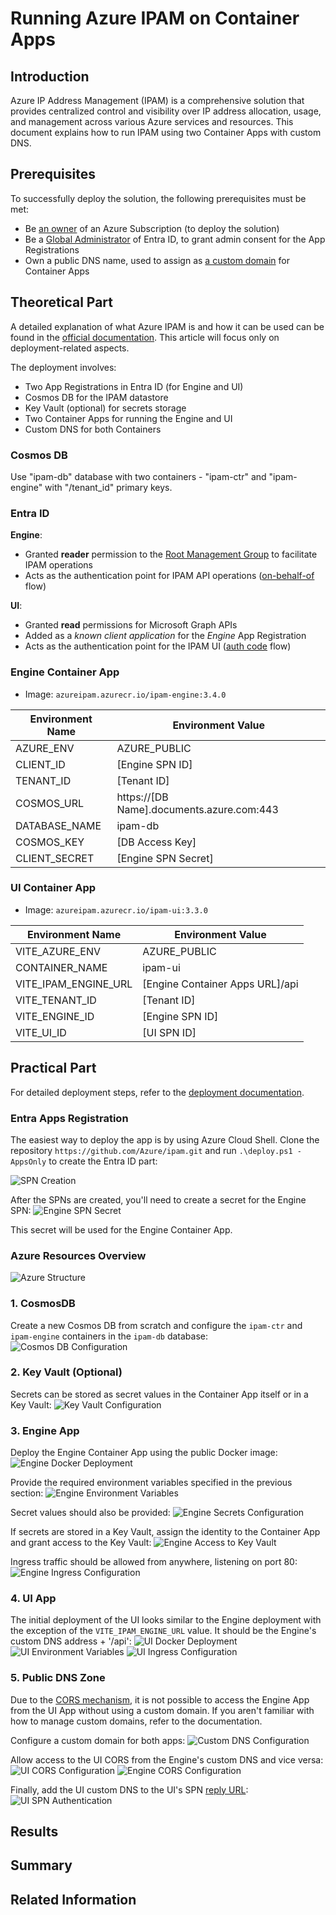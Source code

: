 # Running Azure IPAM on Container Apps 

## Introduction

Azure IP Address Management (IPAM) is a comprehensive solution that provides centralized control and visibility over IP address allocation, usage, and management across various Azure services and resources. This document explains how to run IPAM using two Container Apps with custom DNS.

## Prerequisites

To successfully deploy the solution, the following prerequisites must be met:

- Be [an owner](https://learn.microsoft.com/en-us/azure/role-based-access-control/built-in-roles/privileged#owner) of an Azure Subscription (to deploy the solution)
- Be a [Global Administrator](https://learn.microsoft.com/en-us/azure/active-directory/roles/permissions-reference#global-administrator) of Entra ID, to grant admin consent for the App Registrations
- Own a public DNS name, used to assign as [a custom domain](https://learn.microsoft.com/en-us/azure/dns/dns-custom-domain) for Container Apps

## Theoretical Part

A detailed explanation of what Azure IPAM is and how it can be used can be found in the [official documentation](https://azure.github.io/ipam/#/). This article will focus only on deployment-related aspects.

The deployment involves:
- Two App Registrations in Entra ID (for Engine and UI)
- Cosmos DB for the IPAM datastore
- Key Vault (optional) for secrets storage
- Two Container Apps for running the Engine and UI
- Custom DNS for both Containers

### Cosmos DB

Use "ipam-db" database with two containers - "ipam-ctr" and "ipam-engine" with "/tenant_id" primary keys. 

### Entra ID

**Engine**:
- Granted **reader** permission to the [Root Management Group](https://learn.microsoft.com/azure/governance/management-groups/overview#root-management-group-for-each-directory) to facilitate IPAM operations
- Acts as the authentication point for IPAM API operations ([on-behalf-of](https://learn.microsoft.com/azure/active-directory/develop/v2-oauth2-on-behalf-of-flow) flow)

**UI**:
- Granted **read** permissions for Microsoft Graph APIs
- Added as a *known client application* for the *Engine* App Registration
- Acts as the authentication point for the IPAM UI ([auth code](https://learn.microsoft.com/azure/active-directory/develop/v2-oauth2-auth-code-flow) flow)

### Engine Container App

- Image: `azureipam.azurecr.io/ipam-engine:3.4.0`

| Environment Name | Environment Value |
| ---------------- | ----------------- |
| AZURE_ENV        | AZURE_PUBLIC      |
| CLIENT_ID        | [Engine SPN ID]   |
| TENANT_ID        | [Tenant ID]       |
| COSMOS_URL       | https://[DB Name].documents.azure.com:443 |
| DATABASE_NAME    | ipam-db           |
| COSMOS_KEY       | [DB Access Key]   |
| CLIENT_SECRET    | [Engine SPN Secret] |

### UI Container App

- Image: `azureipam.azurecr.io/ipam-ui:3.3.0`

| Environment Name    | Environment Value                        |
| ------------------- | ---------------------------------------- |
| VITE_AZURE_ENV      | AZURE_PUBLIC                             |
| CONTAINER_NAME      | ipam-ui                                  |
| VITE_IPAM_ENGINE_URL| [Engine Container Apps URL]/api          |
| VITE_TENANT_ID      | [Tenant ID]                              |
| VITE_ENGINE_ID      | [Engine SPN ID]                          |
| VITE_UI_ID          | [UI SPN ID]                              |

## Practical Part

For detailed deployment steps, refer to the [deployment documentation](https://github.com/Azure/ipam/tree/main/docs/deployment).

### Entra Apps Registration

The easiest way to deploy the app is by using Azure Cloud Shell. Clone the repository `https://github.com/Azure/ipam.git` and run `.\deploy.ps1 -AppsOnly` to create the Entra ID part:

![SPN Creation](/images/ipam/ipam_spns.png)

After the SPNs are created, you'll need to create a secret for the Engine SPN:
![Engine SPN Secret](/images/ipam/ipam_engine_spn_secret.png)

This secret will be used for the Engine Container App.

### Azure Resources Overview

![Azure Structure](/images/ipam/azure_struct.png)

### 1. CosmosDB

Create a new Cosmos DB from scratch and configure the `ipam-ctr` and `ipam-engine` containers in the `ipam-db` database:
![Cosmos DB Configuration](/images/ipam/ipam_azure_db.png)

### 2. Key Vault (Optional)

Secrets can be stored as secret values in the Container App itself or in a Key Vault:
![Key Vault Configuration](/images/ipam/ipam_azure_vault.png)

### 3. Engine App

Deploy the Engine Container App using the public Docker image:
![Engine Docker Deployment](/images/ipam/ipam_engine_docker.png)

Provide the required environment variables specified in the previous section:
![Engine Environment Variables](/images/ipam/ipam_engine_env.png)

Secret values should also be provided:
![Engine Secrets Configuration](/images/ipam/ipam_engine_secrets.png)

If secrets are stored in a Key Vault, assign the identity to the Container App and grant access to the Key Vault:
![Engine Access to Key Vault](/images/ipam/ipam_engine_access_to_vault.png)

Ingress traffic should be allowed from anywhere, listening on port 80:
![Engine Ingress Configuration](/images/ipam/ipam_engine_ingress.png)

### 4. UI App

The initial deployment of the UI looks similar to the Engine deployment with the exception of the `VITE_IPAM_ENGINE_URL` value. It should be the Engine's custom DNS address + '/api':
![UI Docker Deployment](/images/ipam/ipam_ui_docker.png)
![UI Environment Variables](/images/ipam/ipam_ui_env.png)
![UI Ingress Configuration](/images/ipam/ipam_ui_ingress.png)

### 5. Public DNS Zone 

Due to the [CORS mechanism](https://developer.mozilla.org/en-US/docs/Web/HTTP/CORS), it is not possible to access the Engine App from the UI App without using a custom domain. If you aren't familiar with how to manage custom domains, refer to the documentation.

Configure a custom domain for both apps:
![Custom DNS Configuration](/images/ipam/ipam_cors_custom_dns.png)

Allow access to the UI CORS from the Engine's custom DNS and vice versa:
![UI CORS Configuration](/images/ipam/ipam_ui_cors.png)
![Engine CORS Configuration](/images/ipam/ipam_engine_cors.png)

Finally, add the UI custom DNS to the UI's SPN [reply URL](https://learn.microsoft.com/en-us/entra/identity-platform/reply-url):
![UI SPN Authentication](/images/ipam/ipam_ui_spn_auth.png)

## Results
## Summary
## Related Information
